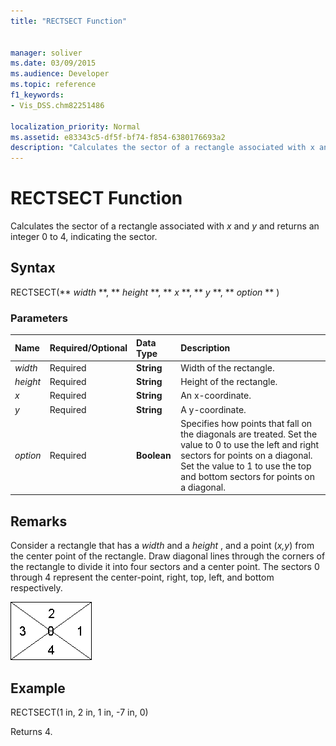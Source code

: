 ```yaml
---
title: "RECTSECT Function"
 
 
manager: soliver
ms.date: 03/09/2015
ms.audience: Developer
ms.topic: reference
f1_keywords:
- Vis_DSS.chm82251486
 
localization_priority: Normal
ms.assetid: e83343c5-df5f-bf74-f854-6380176693a2
description: "Calculates the sector of a rectangle associated with x and y and returns an integer 0 to 4, indicating the sector."
---
```


# RECTSECT Function

Calculates the sector of a rectangle associated with  *x*  and  *y*  and returns an integer 0 to 4, indicating the sector. 
  
## Syntax

RECTSECT(** *width* **, ** *height* **, ** *x* **, ** *y* **, ** *option* ** ) 
  
### Parameters

|**Name**|**Required/Optional**|**Data Type**|**Description**|
|:-----|:-----|:-----|:-----|
| _width_ <br/> |Required  <br/> |**String** <br/> |Width of the rectangle.  <br/> |
| _height_ <br/> |Required  <br/> |**String** <br/> |Height of the rectangle.  <br/> |
| _x_ <br/> |Required  <br/> |**String** <br/> |An x-coordinate.  <br/> |
| _y_ <br/> |Required  <br/> |**String** <br/> |A y-coordinate.  <br/> |
| _option_ <br/> |Required  <br/> |**Boolean** <br/> |Specifies how points that fall on the diagonals are treated. Set the value to 0 to use the left and right sectors for points on a diagonal. Set the value to 1 to use the top and bottom sectors for points on a diagonal.  <br/> |
   
## Remarks

Consider a rectangle that has a  *width*  and a  *height*  , and a point (*x,y*) from the center point of the rectangle. Draw diagonal lines through the corners of the rectangle to divide it into four sectors and a center point. The sectors 0 through 4 represent the center-point, right, top, left, and bottom respectively. 
  
![Sectors 0 through 4 represent the center-point, right, top, left, and bottom respectively](media/ShpSheetRef_CA_03_ZA07645862.gif)
  
## Example

RECTSECT(1 in, 2 in, 1 in, -7 in, 0) 
  
Returns 4. 
  

